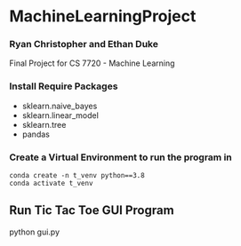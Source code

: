 # MachineLearningProject
### Ryan Christopher and Ethan Duke
Final Project for CS 7720 - Machine Learning

### Install Require Packages
- sklearn.naive_bayes
- sklearn.linear_model
- sklearn.tree
- pandas

### Create a Virtual Environment to run the program in
```
conda create -n t_venv python==3.8
conda activate t_venv
```

## Run Tic Tac Toe GUI Program
python gui.py
